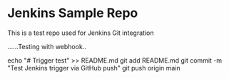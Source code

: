 # Jenkins Sample Repo
This is a test repo used for Jenkins Git integration

......Testing with webhook..

echo "# Trigger test" >> README.md
git add README.md
git commit -m "Test Jenkins trigger via GitHub push"
git push origin main

